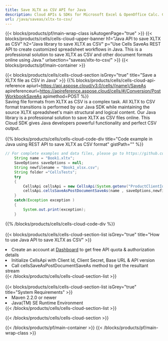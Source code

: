 ```yaml
---
title: Save XLTX as CSV API for Java 
description: Cloud APIs & SDKs for Microsoft Excel & OpenOffice Calc. Convert spreadsheet to other format file. 
url: /java/saveas/xltx-to-csv/
---
```



{{< blocks/products/pf/main-wrap-class isAutogenPage="true" >}}
{{< blocks/products/cells/cells-cloud-upper-banner h1="Java API to save XLTX as CSV" h2="Java library to save XLTX as CSV" p="Use Cells SaveAs REST API to create customized spreadsheet workflows in Java. This is a professional solution to save XLTX as CSV and other document formats online using Java." urlsection="saveas/xltx-to-csv/" >}}
{{< blocks/products/pf/main-container >}}

{{< blocks/products/cells/cells-cloud-section isGrey="true"  title="Save a XLTX file as CSV in Java" >}}
{{% blocks/products/cells/cells-cloud-api-reference  apiurl=https://api.aspose.cloud/v3.0/cells/{name}/SaveAs  apireferenceurl=https://apireference.aspose.cloud/cells/#/Conversion/PostWorkbookSaveAs  apimethod=POST %}}
<br/>
Saving file formats from XLTX as CSV is a complex task. All XLTX to CSV format transitions is performed by our Java SDK while maintaining the source XLTX spreadsheet's main structural and logical content. Our Java library is a professional solution to save XLTX as CSV files online. This Cloud SDK gives Java developers powerful functionality and perfect CSV output.
<br/>
<br/>
{{% blocks/products/cells/cells-cloud-code-div title="Code example in Java using REST API to save XLTX as CSV format" gistPath="" %}}
  
```java
// For complete examples and data files, please go to https://github.com/aspose-cells-cloud/aspose-cells-cloud-java/
    String name = "Book1.xltx";
    SaveOptions saveOptions = null;
    String newfilename = "Book1_xlsx.csv";
    String folder ="CellsTests";
    try 
    {
        CellsApi cellsApi = new CellsApi(System.getenv("ProductClientId"), System.getenv("ProductClientSecret"));
        cellsApi.cellsSaveAsPostDocumentSaveAs(name , saveOptions,newfilename,false,false,folder,null,null,null,true);                       
    }
    catch(Exception exception )
    {
        System.out.print(exception);
    }
```
  
{{% /blocks/products/cells/cells-cloud-code-div  %}}
<br/>
<br/>
{{< blocks/products/cells/cells-cloud-section-list isGrey="true"  title="How to use Java API to save  XLTX as CSV" >}}
<li>Create an account at <a href="https://dashboard.aspose.cloud/">Dashboard</a> to get free API quota & authorization details</li>
<li>Initialize CellsApi with Client Id, Client Secret, Base URL & API version</li>
<li>Call cellsSaveAsPostDocumentSaveAs method to get the resultant stream</li>
{{< /blocks/products/cells/cells-cloud-section-list >}}
<br/>
<br/>
{{< blocks/products/cells/cells-cloud-section-list isGrey="true"  title="System Requirements" >}}
<li>Maven 2.2.0 or newer</li>
<li>Java(TM) SE Runtime Environment</li>
{{< /blocks/products/cells/cells-cloud-section-list >}}

{{< /blocks/products/cells/cells-cloud-section >}}

{{< /blocks/products/pf/main-container >}}
{{< /blocks/products/pf/main-wrap-class >}}

